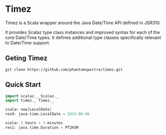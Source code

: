 # Timez

Timez is a Scala wrapper around the Java Date/Time API defined in JSR310. 

It provides Scalaz type class instances and improved syntax for each of the core Date/Time types. It defines additional
type classes specifically relevant to Date/Time support.

## Geting Timez

```
git clone https://github.com/phantomspectre/timez.git
```

## Quick Start

```scala
import scalaz._ Scalaz._
import timez._ Timez._

scala> now[LocalDate]
res0: java.time.LocalDate = 2014-06-06

scala> 2.hours + 3.minutes
res1: java.time.Duration = PT2H3M
```
